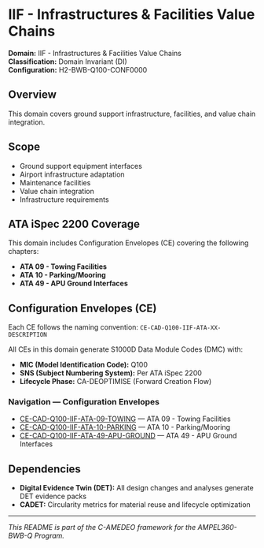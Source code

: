 # IIF - Infrastructures & Facilities Value Chains

**Domain:** IIF - Infrastructures & Facilities Value Chains  
**Classification:** Domain Invariant (DI)  
**Configuration:** H2-BWB-Q100-CONF0000  

## Overview

This domain covers ground support infrastructure, facilities, and value chain integration.

## Scope

- Ground support equipment interfaces
- Airport infrastructure adaptation
- Maintenance facilities
- Value chain integration
- Infrastructure requirements

## ATA iSpec 2200 Coverage

This domain includes Configuration Envelopes (CE) covering the following chapters:

- **ATA 09 - Towing Facilities**
- **ATA 10 - Parking/Mooring**
- **ATA 49 - APU Ground Interfaces**

## Configuration Envelopes (CE)

Each CE follows the naming convention: `CE-CAD-Q100-IIF-ATA-XX-DESCRIPTION`

All CEs in this domain generate S1000D Data Module Codes (DMC) with:
- **MIC (Model Identification Code):** Q100
- **SNS (Subject Numbering System):** Per ATA iSpec 2200
- **Lifecycle Phase:** CA-DEOPTIMISE (Forward Creation Flow)

### Navigation — Configuration Envelopes

* [CE-CAD-Q100-IIF-ATA-09-TOWING](https://github.com/Robbbo-T/Robbbo-T/tree/main/C-AMEDEO-FRAMEWORK/CA-DEOPTIMISE/CAD-DESIGN/H2-BWB-Q100-CONF0000/IIF-INFRASTRUCTURES_AND_FACILITIES_VALUE_CHAINS/CE-CAD-Q100-IIF-ATA-09-TOWING) — ATA 09 - Towing Facilities
* [CE-CAD-Q100-IIF-ATA-10-PARKING](https://github.com/Robbbo-T/Robbbo-T/tree/main/C-AMEDEO-FRAMEWORK/CA-DEOPTIMISE/CAD-DESIGN/H2-BWB-Q100-CONF0000/IIF-INFRASTRUCTURES_AND_FACILITIES_VALUE_CHAINS/CE-CAD-Q100-IIF-ATA-10-PARKING) — ATA 10 - Parking/Mooring
* [CE-CAD-Q100-IIF-ATA-49-APU-GROUND](https://github.com/Robbbo-T/Robbbo-T/tree/main/C-AMEDEO-FRAMEWORK/CA-DEOPTIMISE/CAD-DESIGN/H2-BWB-Q100-CONF0000/IIF-INFRASTRUCTURES_AND_FACILITIES_VALUE_CHAINS/CE-CAD-Q100-IIF-ATA-49-APU-GROUND) — ATA 49 - APU Ground Interfaces


## Dependencies

- **Digital Evidence Twin (DET):** All design changes and analyses generate DET evidence packs
- **CADET:** Circularity metrics for material reuse and lifecycle optimization

---

*This README is part of the C-AMEDEO framework for the AMPEL360-BWB-Q Program.*